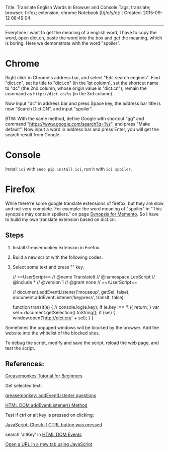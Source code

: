 Title: Translate English Words in Browser and Console
Tags: translate; browser; firfox; extension; chrome
Notebook [t/j/o/y/c]: t
Created: 2015-09-12 08:49:04

------

Everytime I want to get the meaning of a english word,
I have to copy the word, open dict.cn,
paste the word into the box and get the meaning, which is boring.
Here we demonstrate with the word "spoiler".

# Chrome

Right click in Chrome's address bar, and select "Edit search engines".
Find "dict.cn", set its title to "dict.cn" (in the 1st column),
set the shortcut name to "dc" (the 2nd column, whose origin value is "dict.cn"),
remain the command as `http://dict.cn/%s` (in the 3rd column).

Now input "dc" in address bar and press Space key,
the address bar title is now "Search Dict.CN", and input "spoiler".

BTW:
With the same method, define Google with shortcut "gg" and
command "https://www.google.com/search?q=%s", and press "Make default".
Now input a word in address bar and press Enter,
you will get the search result from Google.

# Console

Install `ici` with `sudo pip install ici`, run it with `ici spoiler`.

# Firefox

While there're some google translate extensions of firefox,
but they are slow and not very complete.
For example: the word meaning of "spoiler" in
"This synopsis may contain spoilers." on
page [Synopsis for Memento](http://www.imdb.com/title/tt0209144/synopsis).
So I have to build my own translate extension based on dict.cn.

## Steps

1. Install Greasemonkey extension in Firefox.

1. Build a new script with the following codes.

1. Select some text and press "\" key.

    // ==UserScript==
    // @name        TranslateIt
    // @namespace   LeoScript
    // @include     *
    // @version     1
    // @grant       none
    // ==/UserScript==

    // document.addEventListener('mouseup', getSel, false);
    document.addEventListener('keypress', transIt, false);

    function transIt(e) {
      // console.log(e.key);
      if (e.key !== '\\'){ return; }
      var sel = document.getSelection().toString();
      if (sel) { window.open('http://dict.cn/' + sel); }
    }

Sometimes the popuped windows will be blocked by the browser.
Add the website into the whitelist of the blocked sites.

To debug the script, modify and save the script,
reload the web page, and test the script.

## References:

[Greasemonkey Tutorial for Beginners](http://hayageek.com/greasemonkey-tutorial/#install-greasemonkey)

Get selected text:

[greasemonkey: addEventListener questions](http://stackoverflow.com/questions/3260926/greasemonkey-addeventlistener-questions)

[HTML DOM addEventListener() Method](http://www.w3schools.com/jsref/met_document_addeventlistener.asp)

Test if ctrl or alt key is pressed on clicking:

[JavaScript: Check if CTRL button was pressed](http://stackoverflow.com/questions/6806271/javascript-check-if-ctrl-button-was-pressed)

search 'altKey' in [HTML DOM Events](http://www.w3schools.com/jsref/dom_obj_event.asp)

[Open a URL in a new tab using JavaScript](http://stackoverflow.com/questions/4907843/open-a-url-in-a-new-tab-using-javascript)
